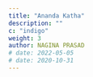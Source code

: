 ```yaml
---
title: "Ananda Katha"
description: ""
c: "indigo"
weight: 3
author: NAGINA PRASAD
# date: 2022-05-05
# date: 2020-10-31
---
```



